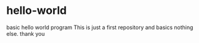 # hello-world
basic hello world program
This is just a first repository and basics nothing else.
thank you
